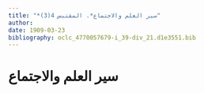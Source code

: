 ```yaml
---
title: "*سير العلم والاجتماع*. المقتبس 4(3)"
author: 
date: 1909-03-23
bibliography: oclc_4770057679-i_39-div_21.d1e3551.bib
---
```




#  سير العلم والاجتماع 

  